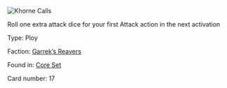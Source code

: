 
![Khorne Calls](https://warhammerunderworlds.com/wp-content/uploads/sites/6/2017/12/017_ENG-Khorne-Calls.png)

Roll one extra attack dice for your first Attack action in the next activation

Type: Ploy

Faction: [Garrek’s Reavers](/factions/garreks-reavers.md)

Found in: [Core Set](/locations/core-set.md)

Card number: 17
